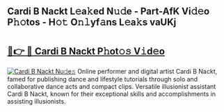 ## Cardi B Nackt L𝚎a𝚔ed N𝚞𝚍e - Part-AfK Vi𝚍𝚎o P𝚑𝚘tos - H𝚘𝚝 O𝚗𝚕yf𝚊ns L𝚎a𝚔s vaUKj

# <h2><a href="http://kfcz6l.oniu.top/?m=Cardi+B+Nackt">🔗👉 🔴 Cardi B Nackt P𝚑ot𝚘𝚜 V𝚒d𝚎o</a></h2>

[![Cardi B Nackt Nu𝚍e𝚜](https://i.imgur.com/0qMVB7G.gif)](http://kfcz6l.oniu.top/?m=Cardi+B+Nackt)
Online performer and digital artist Cardi B Nackt, famed for publishing dance and lifestyle tutorials through solo and collaborative dance acts and compact clips. Versatile illusionist assistant Cardi B Nackt, known for their exceptional skills and accomplishments in assisting illusionists.  
